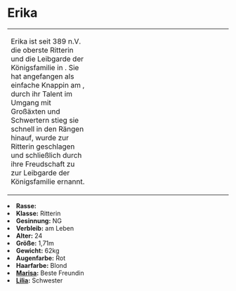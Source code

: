 # Erika

<primary-label ref="npc"/>

<secondary-label ref="faergria"/>

<secondary-label ref="adrestia"/>

<secondary-label ref="vasall"/>

<secondary-label ref="justicia"/>

<table>
<tr><td>
<p>
Erika ist seit 389 n.V. die oberste Ritterin und die Leibgarde der Königsfamilie in
<a href="Kings-Cliffs.md" anchor="aegir"></a>. Sie hat angefangen als einfache Knappin am
<a href="Kings-Cliffs.md" anchor="schloss-aegir"></a>, durch ihr Talent im Umgang mit Großäxten und Schwertern stieg
sie schnell in den Rängen hinauf, wurde zur Ritterin geschlagen und schließlich durch ihre Freudschaft zu
<a href="Marisa.md"></a> zur Leibgarde der Königsfamilie ernannt.
</p>

</td><td width="300">
<!-- Edit here -->
<img src="erika.png" alt="" />
</td></tr>
</table>

<procedure title="Allgemeine Informationen">
<list columns="2">
<li><b>Rasse:</b> <a href="Folks.md" anchor="menschen"></a></li>
<li><b>Klasse:</b> Ritterin</li>
<li><b>Gesinnung:</b> NG</li>
<li><b>Verbleib:</b> am Leben</li>
</list>
</procedure>

<procedure title="Aussehen">
<list columns="3">
<li><b>Alter:</b> 24</li>
<li><b>Größe:</b> 1,71m</li>
<li><b>Gewicht:</b> 62kg</li>
<li><b>Augenfarbe:</b> Rot</li>
<li><b>Haarfarbe:</b> Blond</li>
</list>
</procedure>

<procedure title="Beziehungen">
<list columns="2">
<li><b><a href="Marisa.md">Marisa</a>:</b> Beste Freundin</li>
<li><b><a href="Lilia.md">Lilia</a>:</b> Schwester</li>
</list>
</procedure>

<!--
## Notizen

- **Ziele:** 
- **Geheimnisse:** 
-->